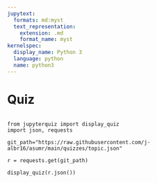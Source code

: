 ```yaml
---
jupytext:
  formats: md:myst
  text_representation:
    extension: .md
    format_name: myst
kernelspec:
  display_name: Python 3
  language: python
  name: python3
---
```


# Quiz


```{code-cell} ipython3

from jupyterquiz import display_quiz
import json, requests

git_path="https://raw.githubusercontent.com/j-albr16/asumr/main/quizzes/topic.json"

r = requests.get(git_path)

display_quiz(r.json())
```


